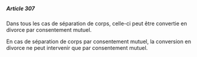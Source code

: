 ##### Article 307

Dans tous les cas de séparation de corps, celle-ci peut être convertie en divorce par consentement mutuel.

En cas de séparation de corps par consentement mutuel, la conversion en divorce ne peut intervenir que par consentement mutuel.

